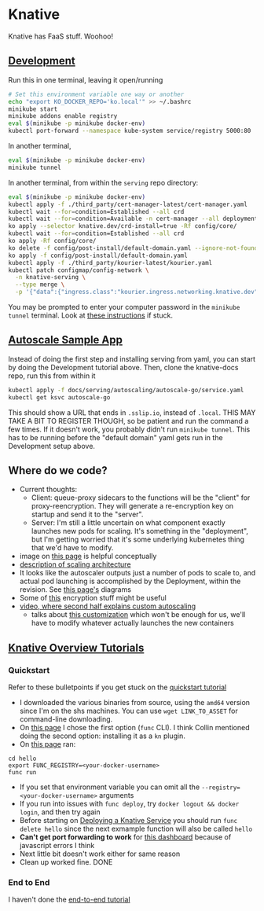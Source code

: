 # Knative
Knative has FaaS stuff. Woohoo!

## [Development](https://github.com/etclab/serving/DEVELOPMENT.md)

Run this in one terminal, leaving it open/running
```bash
# Set this environment variable one way or another
echo "export KO_DOCKER_REPO='ko.local'" >> ~/.bashrc
minikube start
minikube addons enable registry
eval $(minikube -p minikube docker-env)
kubectl port-forward --namespace kube-system service/registry 5000:80
```
In another terminal,
```bash
eval $(minikube -p minikube docker-env)
minikube tunnel
```
In another terminal, from within the `serving` repo directory:
```bash
eval $(minikube -p minikube docker-env)
kubectl apply -f ./third_party/cert-manager-latest/cert-manager.yaml
kubectl wait --for=condition=Established --all crd
kubectl wait --for=condition=Available -n cert-manager --all deployments
ko apply --selector knative.dev/crd-install=true -Rf config/core/
kubectl wait --for=condition=Established --all crd
ko apply -Rf config/core/
ko delete -f config/post-install/default-domain.yaml --ignore-not-found
ko apply -f config/post-install/default-domain.yaml
kubectl apply -f ./third_party/kourier-latest/kourier.yaml
kubectl patch configmap/config-network \
  -n knative-serving \
  --type merge \
  -p '{"data":{"ingress.class":"kourier.ingress.networking.knative.dev"}}'
```
You may be prompted to enter your computer password in the `minikube tunnel` terminal.
Look at [these instructions](https://github.com/etclab/serving/DEVELOPMENT.md) if stuck.

## [Autoscale Sample App](https://knative.dev/docs/serving/autoscaling/autoscale-go/)
Instead of doing the first step and installing serving from yaml, you can start by doing the Development tutorial above.
Then, clone the knative-docs repo, run this from within it
```bash
kubectl apply -f docs/serving/autoscaling/autoscale-go/service.yaml
kubectl get ksvc autoscale-go
```
This should show a URL that ends in `.sslip.io`, instead of `.local`.
THIS MAY TAKE A BIT TO REGISTER THOUGH, so be patient and run the command a few times.
If it doesn't work, you probably didn't run `minikube tunnel`.
This has to be running before the "default domain" yaml gets run in the Development setup above.

## Where do we code?
- Current thoughts:
    - Client: queue-proxy sidecars to the functions will be the "client" for proxy-reencryption. They will generate a re-encryption key on startup and send it to the "server".
    - Server: I'm still a little uncertain on what component exactly launches new pods for scaling.
      It's something in the "deployment", but I'm getting worried that it's some underlying kubernetes thing that we'd have to modify.
- image on [this page](https://knative.dev/docs/serving/request-flow/) is helpful conceptually
- [description of scaling architecture](https://knative.dev/docs/serving/request-flow/#scale-from-zero)
- It looks like the autoscaler outputs just a number of pods to scale to, and actual pod launching is accomplished by the Deployment, within the revision. See [this page's](https://github.com/knative/serving/blob/main/docs/scaling/SYSTEM.md) diagrams
- Some of [this](https://github.com/knative/serving/blob/main/docs/encryption/knative-encryption.md) encryption stuff might be useful
- [video, where second half explains custom autoscaling](https://www.youtube.com/watch?v=OPSIPr-Cybs)
    - talks about [this customization](https://knative.dev/docs/serving/autoscaling/autoscale-go/#customization) which won't be enough for us, we'll have to modify whatever actually launches the new containers

## [Knative Overview Tutorials](https://knative.dev/docs/getting-started/tutorial/)

### Quickstart
Refer to these bulletpoints if you get stuck on the [quickstart tutorial](https://knative.dev/docs/getting-started/)
- I downloaded the various binaries from source, using the `amd64` version since I'm on the shs machines.
You can use `wget LINK_TO_ASSET` for command-line downloading.
- On [this page](https://knative.dev/docs/getting-started/install-func/) I chose the first option (`func` CLI).
I think Collin mentioned doing the second option: installing it as a `kn` plugin.
- On [this page](https://knative.dev/docs/getting-started/build-run-deploy-func/#procedure) ran:
```
cd hello
export FUNC_REGISTRY=<your-docker-username>
func run
```
- If you set that environment variable you can omit all the `--registry=<your-docker-username>` arguments
- If you run into issues with `func deploy`, try `docker logout && docker login`, and then try again
- Before starting on [Deploying a Knative Service](https://knative.dev/docs/getting-started/first-service/) you should run `func delete hello` since the next exmample function will also be called `hello`
- __Can't get port forwarding to work__ for [this dashboard](https://knative.dev/docs/getting-started/first-source/#examining-the-cloudevents-player) because of javascript errors I think
- Next little bit doesn't work either for same reason
- Clean up worked fine. DONE

### End to End
I haven't done the [end-to-end tutorial](https://knative.dev/docs/bookstore/page-0/welcome-knative-bookstore-tutorial/)


